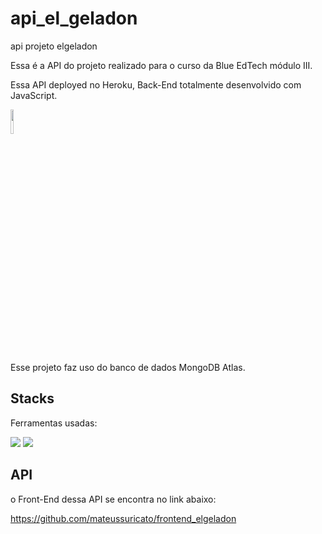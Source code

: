 # api_el_geladon
 api projeto elgeladon

Essa é a API do projeto realizado para o curso da Blue EdTech módulo III.

Essa API deployed no Heroku, Back-End totalmente desenvolvido com JavaScript.

<img style="width:10%" src="https://coffops.com/wp-content/uploads/2021/04/2elgd5zp07wkeilkna63.png"></a>

Esse projeto faz uso do banco de dados MongoDB Atlas.

## Stacks
Ferramentas usadas:

<div>
<img src="https://img.icons8.com/color/48/000000/javascript--v1.png"/>
<img src="https://img.icons8.com/color/48/000000/nodejs.png"/>
</div>

## API

o Front-End dessa API se encontra no link abaixo:

https://github.com/mateussuricato/frontend_elgeladon
